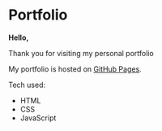 # Portfolio

**Hello,**

Thank you for visiting my personal portfolio

My portfolio is hosted on [GitHub Pages](https://i-maged.github.io/Portfolio/).

Tech used:

- HTML
- CSS
- JavaScript
